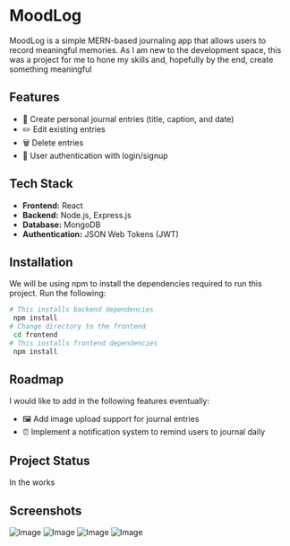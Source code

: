 # MoodLog

MoodLog is a simple MERN-based journaling app that allows users to record meaningful memories. As I am new to the development space, this was a project for me to hone my skills and, hopefully by the end, create something meaningful 

## Features

- 📓 Create personal journal entries (title, caption, and date)
- ✏️ Edit existing entries
- 🗑️ Delete entries
- 🔐 User authentication with login/signup

## Tech Stack

- **Frontend:** React  
- **Backend:** Node.js, Express.js  
- **Database:** MongoDB  
- **Authentication:** JSON Web Tokens (JWT)

## Installation

We will be using npm to install the dependencies required to run this project. Run the following:

```bash
# This installs backend dependencies
 npm install
# Change directory to the frontend
 cd frontend
# This installs frontend dependencies
 npm install
```
## Roadmap
I would like to add in the following features eventually:
- 🖼️ Add image upload support for journal entries
- ⏰ Implement a notification system to remind users to journal daily

## Project Status
In the works

## Screenshots
![Image](https://github.com/user-attachments/assets/2beb19ca-4cf4-4fc4-a3c3-87dcb675e9b7)
![Image](https://github.com/user-attachments/assets/2b3b78f9-314d-46df-a0ac-a77e641381f3)
![Image](https://github.com/user-attachments/assets/e9f3c0ea-2b78-43f0-a9ff-51d8ebe755a5)
![Image](https://github.com/user-attachments/assets/2beb19ca-4cf4-4fc4-a3c3-87dcb675e9b7)
